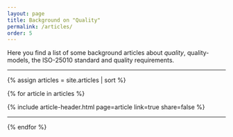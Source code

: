 ```yaml
---
layout: page
title: Background on "Quality"
permalink: /articles/
order: 5
---
```


Here you find a list of some background articles about _quality_, quality-models, the ISO-25010 standard and quality requirements.


<div id="search-results">
    <hr id="first-hr" class="with-no-margin"/>

{% assign articles = site.articles | sort %}


{% for article in articles %}
   <div class="article-wrapper">
      <article>
         {% include article-header.html page=article link=true share=false %}
       </article>
    <hr class="with-no-margin"/>
  </div>
{% endfor %}



</div>
